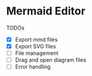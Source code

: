 # Mermaid Editor

TODOs

- [x] Export mmd files
- [x] Export SVG files
- [ ] File management
- [ ] Drag and open diagram files
- [ ] Error handling
